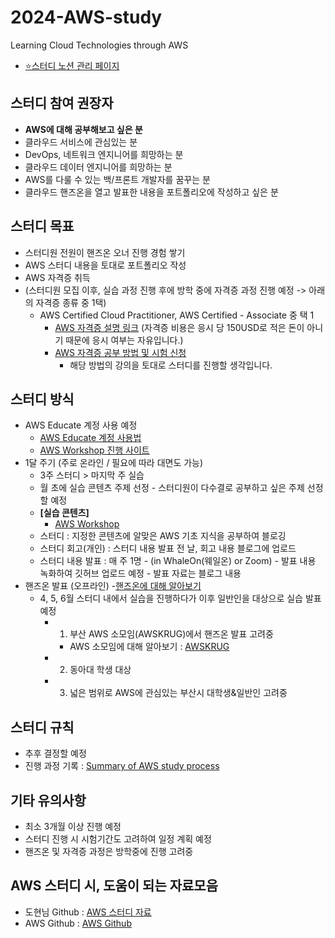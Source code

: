# 2024-AWS-study
Learning Cloud Technologies through AWS

- [⭐스터디 노션 관리 페이지](https://auspicious-voyage-835.notion.site/2024-AWS-Study-874092e730bc465f8f0ed1160ad5822e?pvs=4)

## 스터디 참여 권장자
- **AWS에 대해 공부해보고 싶은 분**
- 클라우드 서비스에 관심있는 분
- DevOps, 네트워크 엔지니어를 희망하는 분
- 클라우드 데이터 엔지니어를 희망하는 분
- AWS를 다룰 수 있는 백/프론트 개발자를 꿈꾸는 분
- 클라우드 핸즈온을 열고 발표한 내용을 포트폴리오에 작성하고 싶은 분



## 스터디 목표
- 스터디원 전원이 핸즈온 오너 진행 경험 쌓기
- AWS 스터디 내용을 토대로 포트폴리오 작성
- AWS 자격증 취득
- (스터디원 모집 이후, 실습 과정 진행 후에 방학 중에 자격증 과정 진행 예정 -> 아래의 자격증 종류 중 1택)
   - AWS Certified Cloud Practitioner, AWS Certified - Associate 중 택 1
     - [AWS 자격증 설명 링크](https://aws.amazon.com/ko/certification/?nc2=sb_ce_co)
       (자격증 비용은 응시 당 150USD로 적은 돈이 아니기 때문에 응시 여부는 자유입니다.)
     - [AWS 자격증 공부 방법 및 시험 신청](https://blog.naver.com/develop-life/223346458178)
       - 해당 방법의 강의을 토대로 스터디를 진행할 생각입니다.

## 스터디 방식
- AWS Educate 계정 사용 예정
  - [AWS Educate 계정 사용법](https://blog.naver.com/chgy2131/222026236395)
  - [AWS Workshop 진행 사이트](https://workshops.aws/)
- 1달 주기 (주로 온라인 / 필요에 따라 대면도 가능)
  - 3주 스터디 > 마지막 주 실습 
  - 월 초에 실습 콘텐츠 주제 선정 - 스터디원이 다수결로 공부하고 싶은 주제 선정할 예정
   - **[실습 콘텐츠]**
     - [AWS Workshop](https://awsworkshop.io/)
  - 스터디 : 지정한 콘텐츠에 알맞은 AWS 기초 지식을 공부하여 블로깅
  - 스터디 회고(개인) : 스터디 내용 발표 전 날, 회고 내용 블로그에 업로드
  - 스터디 내용 발표 : 매 주 1명 - (in WhaleOn(웨일온) or Zoom)
                      - 발표 내용 녹화하여 깃허브 업로드 예정
                      - 발표 자료는 블로그 내용
- 핸즈온 발표 (오프라인)
   -[핸즈온에 대해 알아보기](https://aws.amazon.com/ko/it-pro/hands-on/?it-pro-content-all.sort-by=item.additionalFields.lastUpdated&it-pro-content-all.sort-order=desc&awsf.it-pro-content-category=*all&awsf.it-pro-content-level=*all&awsf.it-pro-content-type=content-type%23video)   
  - 4, 5, 6월 스터디 내에서 실습을 진행하다가 이후 일반인을 대상으로 실습 발표 예정
      - 1) 부산 AWS 소모임(AWSKRUG)에서 핸즈온 발표 고려중
          - AWS 소모임에 대해 알아보기 : [AWSKRUG](https://awskrug.github.io/)
      - 2) 동아대 학생 대상
      - 3) 넓은 범위로 AWS에 관심있는 부산시 대학생&일반인 고려중


## 스터디 규칙
- 추후 결정할 예정
- 진행 과정 기록 : [Summary of AWS study process](https://github.com/seonae-j/2024-AWS-study/wiki/Summary-of-AWS-study-process)

## 기타 유의사항
- 최소 3개월 이상 진행 예정
- 스터디 진행 시 시험기간도 고려하여 일정 계획 예정
- 핸즈온 및 자격증 과정은 방학중에 진행 고려중

## AWS 스터디 시, 도움이 되는 자료모음
- 도현님 Github : [AWS 스터디 자료](http://bit.ly/saaguide)
- AWS Github : [AWS Github](https://github.com/aws)
